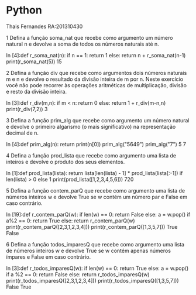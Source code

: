 # Python
Thais Fernandes RA:201310430

1 Defina a função soma_nat que recebe como argumento um número natural n e devolve a soma de todos os números naturais até n.

In [4]:def r_soma_nat(n):
               if n == 1:
                   return 1
               else:
                   return n + r_soma_nat(n-1)
       print(r_soma_nat(5))
       15

2 Defina a função div que recebe como argumentos dois números naturais m e n e devolve o resultado da divisão inteira de m por n. Neste exercício você não pode recorrer às operações aritméticas de multiplicação, divisão e resto da divisão inteira.

In [3]:def r_div(m,n):
               if m < n:
                   return 0
               else:
                   return 1 + r_div(m-n,n)
       print(r_div(7,2))
       3

3 Defina a função prim_alg que recebe como argumento um número natural e devolve o primeiro algarismo (o mais significativo) na representação decimal de n.

In [4]:def prim_alg(n):
           return print(n[0])
       prim_alg("5649")
       prim_alg("7")
       5
       7

4 Defina a função prod_lista que recebe como argumento uma lista de inteiros e devolve o produto dos seus elementos.

In [1]:def prod_lista(lista):
           return lista[len(lista) - 1] * prod_lista(lista[:-1]) if len(lista) > 0 else 1
       print(prod_lista([1,2,3,4,5,6]))
       720

5 Defina a função contem_parQ que recebe como argumento uma lista de números inteiros w e devolve True se w contém um número par e False em caso contrário.

In [19]:def r_contem_parQ(w):
                if len(w) == 0:
                     return False
                else:
                    a = w.pop()
                    if a%2 == 0:
                        return True
                    else:
                        return r_contem_parQ(w)
        print(r_contem_parQ([2,3,1,2,3,4]))
        print(r_contem_parQ([1,3,5,7]))
        True
        False

6 Defina a função todos_imparesQ que recebe como argumento uma lista de números inteiros w e devolve True se w contém apenas números ímpares e False em caso contrário.

In [3]:def r_todos_imparesQ(w):
             if len(w) == 0:
                 return True
             else:
                 a = w.pop()
                 if a %2 == 0:
                      return False
                 else:
                      return r_todos_imparesQ(w)
       print(r_todos_imparesQ([2,3,1,2,3,4]))
       print(r_todos_imparesQ([1,3,5,7]))
       False
       True

